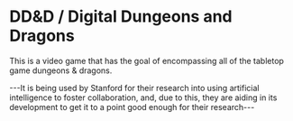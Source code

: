 # DD&D / Digital Dungeons and Dragons
This is a video game that has the goal of encompassing all of the tabletop game dungeons & dragons.

---It is being used by Stanford for their research into using artificial intelligence to foster collaboration, and, due to this, they are aiding in its development to get it to a point good enough for their research---